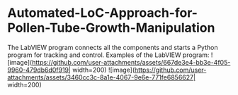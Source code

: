 # Automated-LoC-Approach-for-Pollen-Tube-Growth-Manipulation
The LabVIEW program connects all the components and starts a Python program for tracking and control.
Examples of the LabVIEW program:
![image](https://github.com/user-attachments/assets/667de3e4-bb3e-4f05-9960-479db6d0f919| width=200)
![image](https://github.com/user-attachments/assets/3460cc3c-8a1e-4067-9e6e-771fe6856627| width=200)
